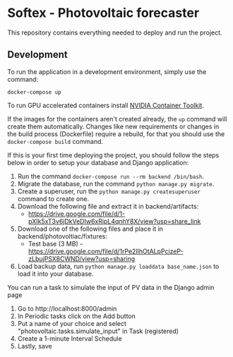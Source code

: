 # Softex - Photovoltaic forecaster
This repository contains everything needed to deploy and run the project.  
  
## Development  
To run the application in a development environment, simply use the command:  
  
```  
docker-compose up  
```  
To run GPU accelerated containers install [NVIDIA Container Toolkit](https://docs.nvidia.com/datacenter/cloud-native/container-toolkit/install-guide.html#docker).


If the images for the containers aren't created already, the ```up``` command will create them automatically. Changes like new requirements or changes in the build process (Dockerfile) require a rebuild, for that you should use the ```docker-compose build``` command.
  
If this is your first time deploying the project, you should follow the steps below in order to setup your database and Django application:  
1. Run the command ```docker-compose run --rm backend /bin/bash```.
2. Migrate the database, run the command ```python manage.py migrate```. 
2. Create a superuser, run the ```python manage.py createsuperuser``` command to create one.
3. Download the following file and extract it in backend/artifacts:
   - https://drive.google.com/file/d/1-pXIk5xT3v6jDkVeDIw6xRipL4qnhY8X/view?usp=share_link
4. Download one of the following files and place it in backend/photovoltiac/fixtures:
   - Test base (3 MB) - https://drive.google.com/file/d/1rPe2IlhOtALpPcjzeP-zLbujPSX8CWND/view?usp=sharing
   <!-- - All years (795 MB) - https://drive.google.com/file/d/1Ne9b_Mv0qp1ImplhGeUuO4pvkTM0-J6P/view?usp=sharing
   - 2021 (286 MB) - https://drive.google.com/file/d/1iTPnPmYXK7hf_k4qasRIPR1ih7nu6j6w/view?usp=sharing -->
5. Load backup data, run ```python manage.py loaddata base_name.json``` to load it into your database.

You can run a task to simulate the input of PV data in the Django admin page
1. Go to http://localhost:8000/admin 
2. In Periodic tasks click on the Add button
3. Put a name of your choice and select "photovoltaic.tasks.simulate_input" in Task (registered)
4. Create a 1-minute Interval Schedule
5. Lastly, save
